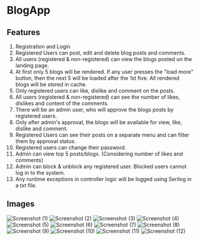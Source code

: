# BlogApp
## Features
1. Registration and Login
1. Registered Users can post, edit and delete blog posts and comments.
1. All users (registered & non-registered) can view the blogs posted on the landing page.
1. At first only 5 blogs will be rendered. If any user presses the "load more" button, then the next 5 will be loaded after the 1st five. All rendered blogs will be stored in cache.
1. Only registered users can like, dislike and comment on the posts.
1. All users  (registered & non-registered) can see the number of likes, dislikes and content of the comments.
1. There will be an admin user, who will approve the blogs posts by registered users.
1. Only after admin's approval, the blogs will be available for view, like, dislike and comment.
1. Registered Users can see their posts on a separate menu and can filter them by approval status.
1. Registered users can change their password.
1. Admin can view top 5 posts/blogs. (Considering number of likes and comments)
1. Admin can block & unblock  any registered user. Blocked users cannot log in to the system.
1. Any runtime exceptions in controller logic will be logged using Serilog in a txt file.

## Images
![Screenshot (1)](https://github.com/user-attachments/assets/559187b6-507c-4f48-a354-0714dd79eec7)
![Screenshot (2)](https://github.com/user-attachments/assets/84c14510-f189-4c01-aa8c-3a344eddded1)
![Screenshot (3)](https://github.com/user-attachments/assets/59e27406-a528-4d9e-9c51-53a07f124dd4)
![Screenshot (4)](https://github.com/user-attachments/assets/584ccad9-231f-466b-834a-6240f12389c2)
![Screenshot (5)](https://github.com/user-attachments/assets/8bc97196-b966-4563-8fe3-0710c1cff772)
![Screenshot (6)](https://github.com/user-attachments/assets/2237118f-8908-4cbc-8f07-911c66035c68)
![Screenshot (7)](https://github.com/user-attachments/assets/5b1c5b25-569a-434d-9093-b32799100e82)
![Screenshot (8)](https://github.com/user-attachments/assets/55834173-5fa9-485a-a27f-cfaf61b2bc81)
![Screenshot (9)](https://github.com/user-attachments/assets/200597ab-299d-43b8-bcf3-e098075b67dd)
![Screenshot (10)](https://github.com/user-attachments/assets/e4f3f95c-ed4c-4f0e-a490-b28e2430a517)
![Screenshot (11)](https://github.com/user-attachments/assets/933a4275-6fd0-4f78-80ee-85d8bd08e485)
![Screenshot (12)](https://github.com/user-attachments/assets/fcad2bb3-ad5a-435b-ab34-f01c3e86ed61)
